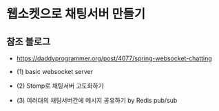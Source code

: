 # 웹소켓으로 채팅서버 만들기

## 참조 블로그
- https://daddyprogrammer.org/post/4077/spring-websocket-chatting

- (1) basic websocket server 
- (2) Stomp로 채팅서버 고도화하기
- (3) 여러대의 채팅서버간에 메시지 공유하기 by Redis pub/sub



